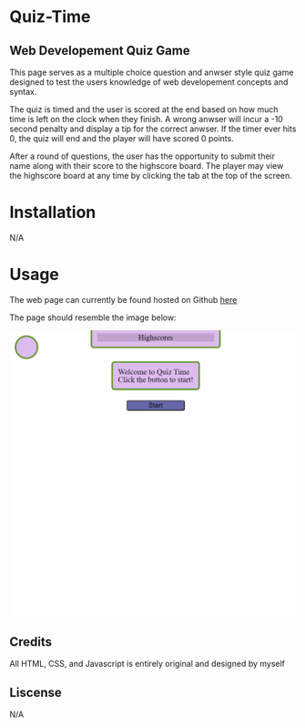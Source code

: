 # Quiz-Time

## Web Developement Quiz Game

This page serves as a multiple choice question and anwser style quiz game designed to test the users knowledge of web developement concepts and syntax.

The quiz is timed and the user is scored at the end based on how much time is left on the clock when they finish. A wrong anwser will incur a -10 second penalty and display a tip for the correct anwser. If the timer ever hits 0, the quiz will end and the player will have scored 0 points.

After a round of questions, the user has the opportunity to submit their name along with their score to the highscore board. The player may view the highscore board at any time by clicking the tab at the top of the screen.

# Installation

N/A

# Usage

The web page can currently be found hosted on Github [here](https://stephen-bates.github.io/Quiz-Time/)

The page should resemble the image below:

![Current snapshot of the hosted page](./assets/img/snapshot.png)

## Credits

All HTML, CSS, and Javascript is entirely original and designed by myself

## Liscense

N/A